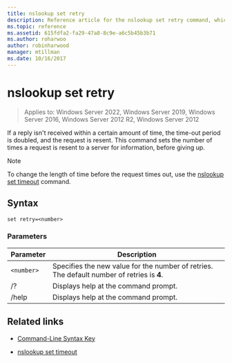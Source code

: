 ```yaml
---
title: nslookup set retry
description: Reference article for the nslookup set retry command, which sets the number of tries to get information from a specified server.
ms.topic: reference
ms.assetid: 615fdfa2-fa29-47a8-8c9e-a6c5b45b3b71
ms.author: roharwoo
author: robinharwood
manager: mtillman
ms.date: 10/16/2017
---
```


# nslookup set retry

>Applies to: Windows Server 2022, Windows Server 2019, Windows Server 2016, Windows Server 2012 R2, Windows Server 2012

If a reply isn't received within a certain amount of time, the time-out period is doubled, and the request is resent. This command sets the number of times a request is resent to a server for information, before giving up.

> [!NOTE]
> To change the length of time before the request times out, use the [nslookup set timeout](nslookup-set-timeout.md) command.

## Syntax

```
set retry=<number>
```

### Parameters

| Parameter | Description |
| ---------- | ---------- |
| `<number>` | Specifies the new value for the number of retries. The default number of retries is **4**. |
| /? | Displays help at the command prompt. |
| /help | Displays help at the command prompt. |

## Related links

- [Command-Line Syntax Key](command-line-syntax-key.md)

- [nslookup set timeout](nslookup-set-timeout.md)
